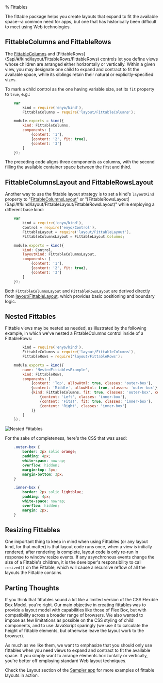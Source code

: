% Fittables

The fittable package helps you create layouts that expand to fit the available
space--a common need for apps, but one that has historically been difficult to
meet using Web technologies.

## FittableColumns and FittableRows

The [FittableColumns]($api/#/kind/layout/FittableColumns/FittableColumns) and
[FittableRows]($api/#/kind/layout/FittableRows/FittableRows) controls let you
define views whose children are arranged either horizontally or vertically.
Within a given view, you may designate one child to expand and contract to fit
the available space, while its siblings retain their natural or
explicitly-specified sizes.

To mark a child control as the one having variable size, set its `fit` property
to `true`, e.g.:

```javascript
    var
        kind = require('enyo/kind'),
        FittableColumns = require('layout/FittableColumns');

    module.exports = kind({
        kind: FittableColumns,
        components: [
            {content: '1'},
            {content: '2', fit: true},
            {content: '3'}
        ]
    });
```

The preceding code aligns three components as columns, with the second filling
the available container space between the first and third.

## FittableColumnsLayout and FittableRowsLayout

Another way to use the fittable layout strategy is to set a kind's `layoutKind`
property to "[FittableColumnsLayout]($api/#/kind/layout/FittableLayout/FittableColumnsLayout)"
or "[FittableRowsLayout]($api/#/kind/layout/FittableLayout/FittableRowsLayout)"
while employing a different base kind:

```javascript
    var
        kind = require('enyo/kind'),
        Control = require('enyo/Control'),
        FittableLayout = require('layout/FittableLayout'),
        FittableColumnsLayout = FittableLayout.Columns;

    module.exports = kind({
        kind: Control,
        layoutKind: FittableColumnsLayout,
        components: [
            {content: '1'},
            {content: '2', fit: true},
            {content: '3'}
        ]
    });
```

Both `FittableColumnsLayout` and `FittableRowsLayout` are derived directly from
[layout/FittableLayout]($api/#/kind/layout/FittableLayout/FittableLayout), which provides basic
positioning and boundary logic.

## Nested Fittables

Fittable views may be nested as needed, as illustrated by the following example,
in which we've nested a FittableColumns control inside of a FittableRows:

```javascript
        kind = require('enyo/kind'),
        FittableColumns = require('layout/FittableColumns'),
        FittableRows = require('layout/FittableRows');

    module.exports = kind({
        name: 'NestedFittablesExample',
        kind: FittableRows,
        components: [
            {content: 'Top', allowHtml: true, classes: 'outer-box'},
            {content: 'Middle', allowHtml: true, classes: 'outer-box'},
            {kind: FittableColumns, fit: true, classes: 'outer-box', components: [
                {content: 'Left', classes: 'inner-box'},
                {content: 'Fits!', fit: true, classes: 'inner-box'},
                {content: 'Right', classes: 'inner-box'}
            ]}
        ]
    });
```

![_Nested Fittables_](../../assets/fittables-1.png)

For the sake of completeness, here's the CSS that was used:

```css
    .outer-box {
        border: 2px solid orange;
        padding: 4px;
        white-space: nowrap;
        overflow: hidden;
        margin-top: 3px;
        margin-bottom: 3px;
    }

    .inner-box {
        border: 2px solid lightblue;
        padding: 4px;
        white-space: nowrap;
        overflow: hidden;
        margin: 2px;
    }
```

## Resizing Fittables

One important thing to keep in mind when using Fittables (or any layout kind,
for that matter) is that layout code runs once, when a view is initially
rendered; after rendering is complete, layout code is only re-run in response to
window resize events.  If any asynchronous events change the size of a
Fittable's children, it is the developer's responsibility to call `resized()` on
the Fittable, which will cause a recursive reflow of all the layouts the
Fittable contains.

## Parting Thoughts

If you think that fittables sound a lot like a limited version of the CSS
Flexible Box Model, you're right.  Our main objective in creating fittables was
to provide a layout model with capabilities like those of Flex Box, but with
compatibility across a broader range of browsers.  We also wanted to impose as
few limitations as possible on the CSS styling of child components, and to use
JavaScript sparingly (we use it to calculate the height of fittable elements,
but otherwise leave the layout work to the browser).

As much as we like them, we want to emphasize that you should only use
fittables when you need views to expand and contract to fit the available space.
If you simply want to arrange elements horizontally or vertically, you're better
off employing standard Web layout techniques. 

Check the Layout section of the [Sampler app](http://enyojs.com/sampler/) for
more examples of fittable layouts in action.
